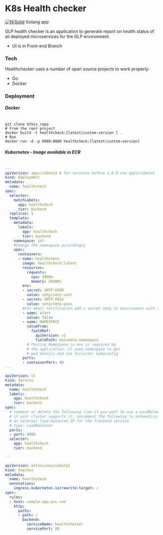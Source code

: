 # K8s Health checker

[![N|Solid](https://img.icons8.com/color/48/000000/golang.png)]() Golang app

GLP health checker is an application to generate report on health status of all deployed microservices for the GLP environment.


  - UI is in Front-end Branch



### Tech

Healthchecker uses a number of open source projects to work properly:

* Go
* Docker




### Deployment

##### Docker
#
```shell
git clone $this_repo
# From the root project
docker build -t healthcheck:[latest|custom-version ] .
# Run
docker run -d -p 8080:8080 healthcheck:[latest|custom-version]
```

##### Kubernetes - Image available in ECR
#
```yaml
---
apiVersion: apps/v1beta1 # for versions before 1.8.0 use apps/v1beta1
kind: Deployment
metadata:
  name: healthcheck
spec:
  selector:
    matchLabels:
      app: healthcheck
      tier: backend
  replicas: 1
  template:
    metadata:
      labels:
        app: healthcheck
        tier: backend
    namespace: int 
    #Change the namespace accordingly
    spec:
      containers:
      - name: healthcheck
        image: healthcheck:latest
        resources:
          requests:
            cpu: 1000m
            memory: 2048Mi
        env:
        - secret: SMTP-USER
          value: smtp/smtp-user
        - secret: SMTP-PASS
          value: smtp/smtp-pass
        #For email notification add a secret smtp in environment with user smtp-user and password smtp-pass
        - name: alert
          value: false
        - name: NAMESPACE
          valueFrom:
            fieldRef:
              apiVersion: v1
              fieldPath: metadata.namespace
          # Passing Namespace in env is required by
          # the application. It uses namespace to get
          # pod details and use Incluster kubeconfig
        ports:
        - containerPort: 80
---

apiVersion: v1
kind: Service
metadata:
  name: healthcheck
  labels:
    app: healthcheck
    tier: backend
spec:
  # comment or delete the following line if you want to use a LoadBalancer
  # if your cluster supports it, uncomment the following to automatically create
  # an external load-balanced IP for the frontend service.
  # type: LoadBalancer
  ports:
  - port: 8080
  selector:
    app: healthcheck
    tier: backend

---

apiVersion: extensions/v1beta1
kind: Ingress
metadata:
  name: healthcheck
  annotations:
    ingress.kubernetes.io/rewrite-target: /
spec:
  rules:
  - host: sample-app.poc.com
    http:
      paths:
      - path: /
        backend:
          serviceName: healthchecker
          servicePort: 80
```


